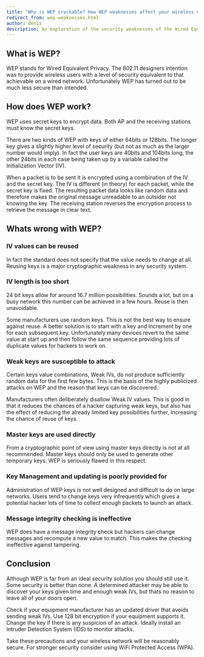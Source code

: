 ```yaml
---
title: "Why is WEP crackable? How WEP weaknesses affect your wireless network security"
redirect_from: wep-weaknesses.html
author: denis
description: An exploration of the security weaknesses of the Wired Equivalent Privacy (WEP).
---
```

<h2>What is WEP?</h2><p>WEP stands for Wired Equivalent Privacy. The 802.11 designers intention was to provide wireless users with a level of security equivalent to that achievable on a wired network. Unfortunately WEP has turned out to be much less secure than intended.</p><h2>How does WEP work?</h2><p>WEP uses secret keys to encrypt data. Both AP and the receiving stations must know the secret keys.</p><p>There are two kinds of WEP with keys of either 64bits or 128bits. The longer key gives a slightly higher level of security (but not as much as the larger number would imply). In fact the user keys are 40bits and 104bits long, the other 24bits in each case being taken up by a variable called the Initialization Vector (IV).</p><p>When a packet is to be sent it is encrypted using a combination of the IV and the secret key. The IV is different (in theory) for each packet, while the secret key is fixed. The resulting packet data looks like random data and therefore makes the original message unreadable to an outsider not knowing the key. The receiving station reverses the encryption process to retrieve the message in clear text.</p><h2>Whats wrong with WEP?</h2><h3>IV values can be reused</h3><p>In fact the standard does not specify that the value needs to change at all. Reusing keys is a major cryptographic weakness in any security system.</p><h3>IV length is too short</h3><p>24 bit keys allow for around 16.7 million possibilities. Sounds a lot, but on a busy network this number can be achieved in a few hours. Reuse is then unavoidable.</p><p>Some manufacturers use random keys. This is not the best way to ensure against reuse. A better solution is to start with a key and increment by one for each subsequent key. Unfortunately many devices revert to the same value at start up and then follow the same sequence providing lots of duplicate values for hackers to work on.</p><h3>Weak keys are susceptible to attack</h3><p>Certain keys value combinations, Weak IVs, do not produce sufficiently random data for the first few bytes. This is the basis of the highly publicized attacks on WEP and the reason that keys can be discovered.</p><p>Manufacturers often deliberately disallow Weak IV values. This is good in that it reduces the chances of a hacker capturing weak keys, but also has the effect of reducing the already limited key possibilities further, increasing the chance of reuse of keys.</p><h3>Master keys are used directly</h3><p>From a cryptographic point of view using master keys directly is not at all recommended. Master keys should only be used to generate other temporary keys. WEP is seriously flawed in this respect.</p><h3>Key Management and updating is poorly provided for</h3><p>Administration of WEP keys is not well designed and difficult to do on large networks. Users tend to change keys very infrequently which gives a potential hacker lots of time to collect enough packets to launch an attack.</p><h3>Message integrity checking is ineffective</h3><p>WEP does have a message integrity check but hackers can change messages and recompute a new value to match. This makes the checking ineffective against tampering.</p><h2>Conclusion</h2><p>Although WEP is far from an ideal security solution you should still use it. Some security is better than none. A determined attacker may be able to discover your keys given time and enough weak IVs, but thats no reason to leave all of your doors open.</p><p>Check if your equipment manufacturer has an updated driver that avoids sending weak IVs. Use 128 bit encryption if your equipment supports it. Change the key if there is any suspicion of an attack. Ideally install an Intruder Detection System (IDS) to monitor attacks.</p><p>Take these precautions and your wireless network will be reasonably secure. For stronger security consider using WiFi Protected Access (WPA).</p>

